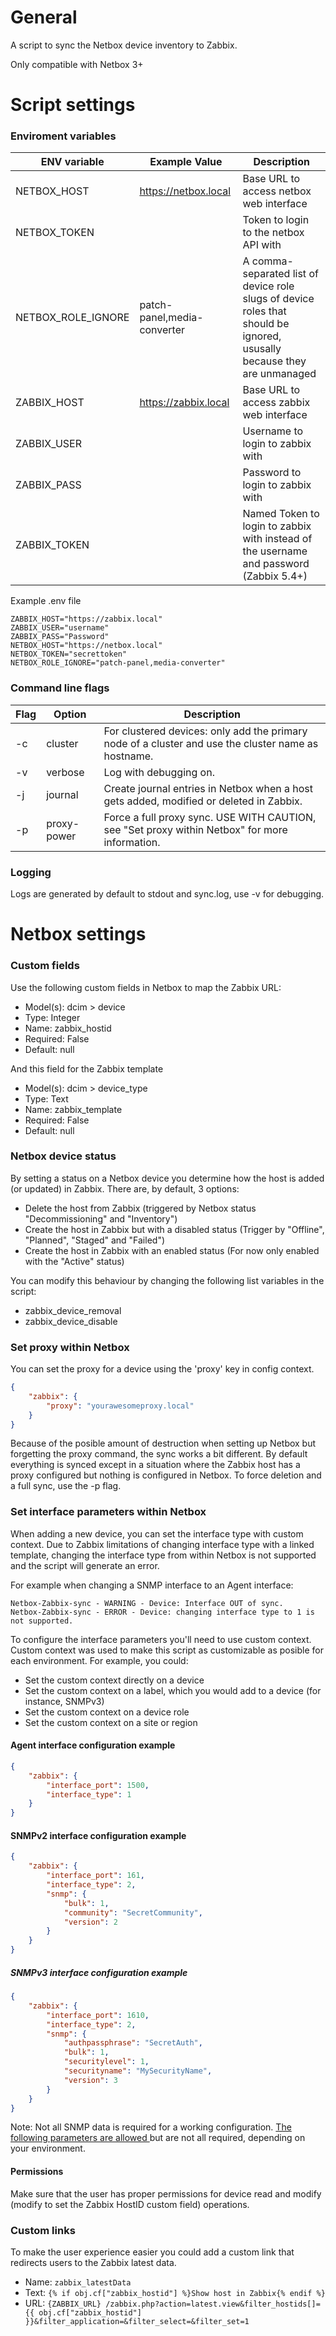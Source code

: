 # General
A script to sync the Netbox device inventory to Zabbix.

Only compatible with Netbox 3+

# Script settings
### Enviroment variables

| ENV variable | Example Value | Description |
| ------------ | ------------- | ----------- |
| NETBOX_HOST | https://netbox.local | Base URL to access netbox web interface |
| NETBOX_TOKEN |   | Token to login to the netbox API with |
| NETBOX_ROLE_IGNORE | patch-panel,media-converter | A comma-separated list of device role slugs of device roles that should be ignored, ususally because they are unmanaged |
| ZABBIX_HOST | https://zabbix.local | Base URL to access zabbix web interface |
| ZABBIX_USER |   | Username to login to zabbix with |
| ZABBIX_PASS |   | Password to login to zabbix with |
| ZABBIX_TOKEN |   | Named Token to login to zabbix with instead of the username and password (Zabbix 5.4+) |

Example .env file
```
ZABBIX_HOST="https://zabbix.local"
ZABBIX_USER="username"
ZABBIX_PASS="Password"
NETBOX_HOST="https://netbox.local"
NETBOX_TOKEN="secrettoken"
NETBOX_ROLE_IGNORE="patch-panel,media-converter"
```

### Command line flags
|  Flag | Option  |  Description |
| ----- | ------- | ------------ |
| -c | cluster | For clustered devices: only add the primary node of a cluster and use the cluster name as hostname. |
| -v | verbose | Log with debugging on. |
| -j | journal | Create journal entries in Netbox when a host gets added, modified or deleted in Zabbix. |
| -p | proxy-power | Force a full proxy sync. USE WITH CAUTION, see "Set proxy within Netbox" for more information. |

### Logging
Logs are generated by default to stdout and sync.log, use -v for debugging.

# Netbox settings
### Custom fields
Use the following custom fields in Netbox to map the Zabbix URL:
* Model(s): dcim > device
* Type: Integer
* Name: zabbix_hostid
* Required: False
* Default: null

And this field for the Zabbix template
* Model(s): dcim > device_type
* Type: Text
* Name: zabbix_template
* Required: False
* Default: null


### Netbox device status
By setting a status on a Netbox device you determine how the host is added (or updated) in Zabbix. There are, by default, 3 options:
* Delete the host from Zabbix (triggered by Netbox status "Decommissioning" and "Inventory")
* Create the host in Zabbix but with a disabled status (Trigger by "Offline", "Planned", "Staged" and "Failed")
* Create the host in Zabbix with an enabled status (For now only enabled with the "Active" status)

You can modify this behaviour by changing the following list variables in the script:
 - zabbix_device_removal
 - zabbix_device_disable

### Set proxy within Netbox
You can set the proxy for a device using the 'proxy' key in config context.
```json
{
    "zabbix": {
        "proxy": "yourawesomeproxy.local"
    }
}
```
Because of the posible amount of destruction when setting up Netbox but forgetting the proxy command, the sync works a bit different. By default everything is synced except in a situation where the Zabbix host has a proxy configured but nothing is configured in Netbox. To force deletion and a full sync, use the -p flag.

### Set interface parameters within Netbox
When adding a new device, you can set the interface type with custom context.
Due to Zabbix limitations of changing interface type with a linked template, changing the interface type from within Netbox is not supported and the script will generate an error.

For example when changing a SNMP interface to an Agent interface:
```
Netbox-Zabbix-sync - WARNING - Device: Interface OUT of sync.
Netbox-Zabbix-sync - ERROR - Device: changing interface type to 1 is not supported.
```

To configure the interface parameters you'll need to use custom context. Custom context was used to make this script as customizable as posible for each environment. For example, you could:
 * Set the custom context directly on a device
 * Set the custom context on a label, which you would add to a device (for instance, SNMPv3)
 * Set the custom context on a device role
 * Set the custom context on a site or region

#### Agent interface configuration example
```json
{
    "zabbix": {
        "interface_port": 1500,
        "interface_type": 1
    }
}
```
#### SNMPv2 interface configuration example
```json
{
    "zabbix": {
        "interface_port": 161,
        "interface_type": 2,
        "snmp": {
            "bulk": 1,
            "community": "SecretCommunity",
            "version": 2
        }
    }
}
```
##### SNMPv3 interface configuration example
```json
{
    "zabbix": {
        "interface_port": 1610,
        "interface_type": 2,
        "snmp": {
            "authpassphrase": "SecretAuth",
            "bulk": 1,
            "securitylevel": 1,
            "securityname": "MySecurityName",
            "version": 3
        }
    }
}
```
Note: Not all SNMP data is required for a working configuration. [The following parameters are allowed ](https://www.zabbix.com/documentation/current/manual/api/reference/hostinterface/object#details_tag "The following parameters are allowed ")but are not all required, depending on your environment.

#### Permissions
Make sure that the user has proper permissions for device read and modify (modify to set the Zabbix HostID custom field) operations.

### Custom links
To make the user experience easier you could add a custom link that redirects users to the Zabbix latest data.

* Name: ```zabbix_latestData```
* Text: ```{% if obj.cf["zabbix_hostid"] %}Show host in Zabbix{% endif %}```
* URL: ```{ZABBIX_URL} /zabbix.php?action=latest.view&filter_hostids[]={{ obj.cf["zabbix_hostid"] }}&filter_application=&filter_select=&filter_set=1```
